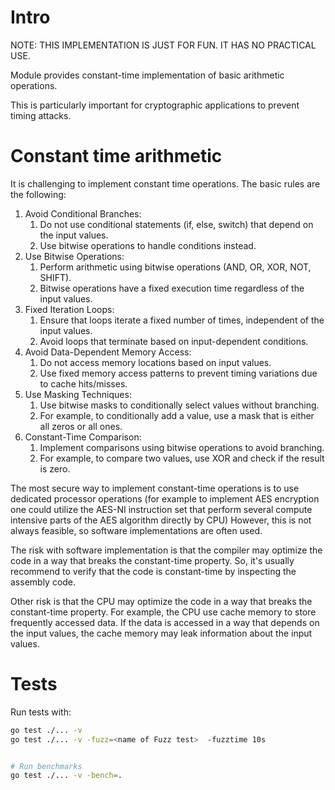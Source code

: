 # Intro

NOTE: THIS IMPLEMENTATION IS JUST FOR FUN. IT HAS NO PRACTICAL USE.

Module provides constant-time implementation of basic arithmetic operations. 

This is particularly important for cryptographic applications to prevent timing attacks.

# Constant time arithmetic

It is challenging to implement constant time operations. The basic rules are the following:

1. Avoid Conditional Branches:
    1. Do not use conditional statements (if, else, switch) that depend on the input values.
    2. Use bitwise operations to handle conditions instead.
2. Use Bitwise Operations:
    1. Perform arithmetic using bitwise operations (AND, OR, XOR, NOT, SHIFT).
    2. Bitwise operations have a fixed execution time regardless of the input values.
3. Fixed Iteration Loops:
    1. Ensure that loops iterate a fixed number of times, independent of the input values.
    2. Avoid loops that terminate based on input-dependent conditions.
4. Avoid Data-Dependent Memory Access:
    1. Do not access memory locations based on input values.
    2. Use fixed memory access patterns to prevent timing variations due to cache hits/misses.
5. Use Masking Techniques:
    1. Use bitwise masks to conditionally select values without branching.
    2. For example, to conditionally add a value, use a mask that is either all zeros or all ones.
6. Constant-Time Comparison:
    1. Implement comparisons using bitwise operations to avoid branching.
    2. For example, to compare two values, use XOR and check if the result is zero.

The most secure way to implement constant-time operations is to use dedicated processor operations (for example to implement AES encryption one could utilize the AES-NI instruction set that perform several compute intensive parts of the AES algorithm directly by CPU) However, this is not always feasible, so software implementations are often used.

The risk with software implementation is that the compiler may optimize the code in a way that breaks the constant-time property. So, it's usually recommend to verify that the code is constant-time by inspecting the assembly code.

Other risk is that the CPU may optimize the code in a way that breaks the constant-time property. For example, the CPU use cache memory to store frequently accessed data. If the data is accessed in a way that depends on the input values, the cache memory may leak information about the input values.

# Tests

Run tests with:

```bash
go test ./... -v
go test ./... -v -fuzz=<name of Fuzz test>  -fuzztime 10s


# Run benchmarks
go test ./... -v -bench=.
```

